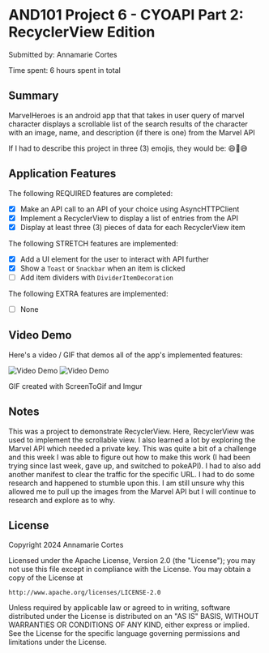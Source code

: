 # AND101 Project 6 - CYOAPI Part 2: RecyclerView Edition

Submitted by: Annamarie Cortes

Time spent: 6 hours spent in total

## Summary

MarvelHeroes is an android app that that takes in user query of marvel character displays a scrollable list of the search results of the character with an image, name, and description (if there is one) from the Marvel API

If I had to describe this project in three (3) emojis, they would be: 😄🧠😅

## Application Features

The following REQUIRED features are completed:

- [x] Make an API call to an API of your choice using AsyncHTTPClient
- [x] Implement a RecyclerView to display a list of entries from the API
- [x] Display at least three (3) pieces of data for each RecyclerView item

The following STRETCH features are implemented:

- [x] Add a UI element for the user to interact with API further
- [x] Show a `Toast` or `Snackbar` when an item is clicked
- [ ] Add item dividers with `DividerItemDecoration`

The following EXTRA features are implemented:

- [ ] None

## Video Demo

Here's a video / GIF that demos all of the app's implemented features:

<img src= 'https://i.imgur.com/B79NU58.gif' title='Video Demo' width='' alt='Video Demo' />

<img src= 'https://i.imgur.com/0gfw1o2.gif' title='Video Demo' width='' alt='Video Demo' />


GIF created with ScreenToGif and Imgur

## Notes

This was a project to demonstrate RecyclerView. Here, RecyclerView was used to implement the scrollable view. I also learned a lot by exploring the Marvel API which needed a private key. 
This was quite a bit of a challenge and this week I was able to figure out how to make this work (I had been trying since last week, gave up, and switched to pokeAPI). 
I had to also add another manifest to clear the traffic for the specific URL. I had to do some research and happened to stumble upon this. I am still unsure why this allowed me to pull
up the images from the Marvel API but I will continue to research and explore as to why.


## License

Copyright 2024 Annamarie Cortes

Licensed under the Apache License, Version 2.0 (the "License");
you may not use this file except in compliance with the License.
You may obtain a copy of the License at

    http://www.apache.org/licenses/LICENSE-2.0

Unless required by applicable law or agreed to in writing, software
distributed under the License is distributed on an "AS IS" BASIS,
WITHOUT WARRANTIES OR CONDITIONS OF ANY KIND, either express or implied.
See the License for the specific language governing permissions and
limitations under the License.
